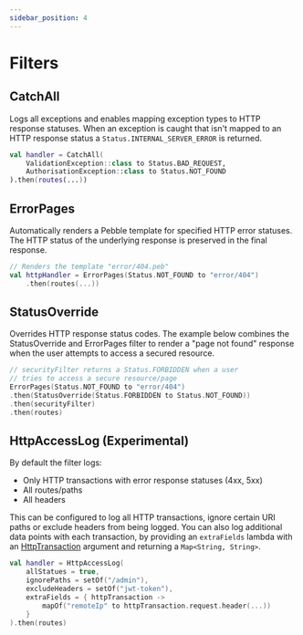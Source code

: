 ```yaml
---
sidebar_position: 4
---
```


# Filters

## CatchAll

Logs all exceptions and enables mapping exception types to HTTP response statuses.
When an exception is caught that isn't mapped to an HTTP response status a `Status.INTERNAL_SERVER_ERROR`
is returned.

```kotlin
val handler = CatchAll(
    ValidationException::class to Status.BAD_REQUEST,
    AuthorisationException::class to Status.NOT_FOUND
).then(routes(...))
```

## ErrorPages
Automatically renders a Pebble template for specified HTTP error statuses.
The HTTP status of the underlying response is preserved in the final response.
```kotlin
// Renders the template "error/404.peb"
val httpHandler = ErrorPages(Status.NOT_FOUND to "error/404")
    .then(routes(...))
```

## StatusOverride
Overrides HTTP response status codes. The example below combines the StatusOverride and ErrorPages filter to render a
"page not found" response when the user attempts to access a secured resource.

```kotlin
// securityFilter returns a Status.FORBIDDEN when a user
// tries to access a secure resource/page
ErrorPages(Status.NOT_FOUND to "error/404")
.then(StatusOverride(Status.FORBIDDEN to Status.NOT_FOUND))
.then(securityFilter)
.then(routes)
```

## HttpAccessLog (Experimental)
By default the filter logs:
* Only HTTP transactions with error response statuses (4xx, 5xx)
* All routes/paths
* All headers

This can be configured to log all HTTP transactions, ignore certain URI paths or exclude headers from being logged.
You can also log additional data points with each transaction, by providing an `extraFields` lambda
with an [HttpTransaction](https://www.http4k.org/api/org.http4k.core/-http-transaction/) argument and returning
a `Map<String, String>`.

```kotlin
val handler = HttpAccessLog(
    allStatues = true,
    ignorePaths = setOf("/admin"),
    excludeHeaders = setOf("jwt-token"),
    extraFields = { httpTransaction ->
        mapOf("remoteIp" to httpTransaction.request.header(...))
    }
).then(routes)
```
